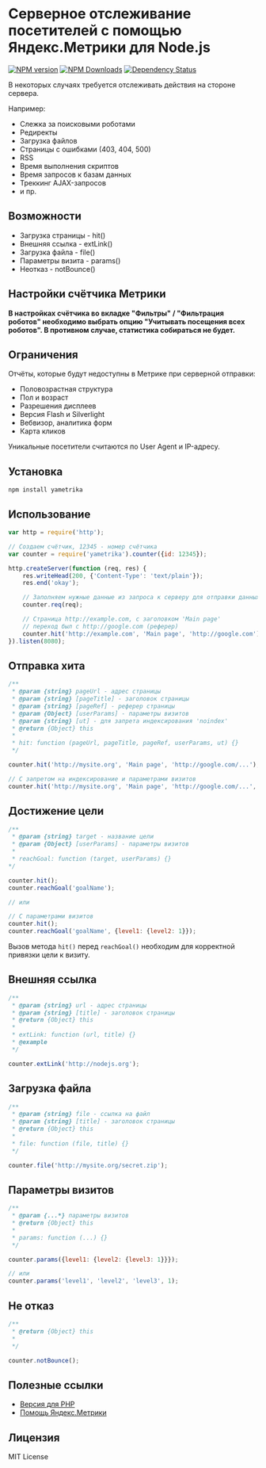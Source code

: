 # Серверное отслеживание посетителей с помощью Яндекс.Метрики для Node.js
[![NPM version](https://img.shields.io/npm/v/yametrika.svg)](https://www.npmjs.com/package/yametrika)
[![NPM Downloads](https://img.shields.io/npm/dm/yametrika.svg?style=flat)](https://www.npmjs.org/package/yametrika)
[![Dependency Status](https://img.shields.io/david/hcodes/server_yametrika_nodejs.svg?style=flat)](https://david-dm.org/hcodes/server_yametrika_nodejs)


В некоторых случаях требуется отслеживать действия на стороне сервера.

Например:
+ Слежка за поисковыми роботами
+ Редиректы
+ Загрузка файлов
+ Страницы с ошибками (403, 404, 500)
+ RSS
+ Время выполнения скриптов
+ Время запросов к базам данных
+ Треккинг AJAX-запросов
+ и пр.

## Возможности
+ Загрузка страницы - hit()
+ Внешняя ссылка - extLink()
+ Загрузка файла - file()
+ Параметры визита - params()
+ Неотказ - notBounce()

## Настройки счётчика Метрики
**В настройках счётчика во вкладке "Фильтры" / "Фильтрация роботов" необходимо выбрать опцию "Учитывать посещения всех роботов". В противном случае, статистика собираться не будет.**

## Ограничения
Отчёты, которые будут недоступны в Метрике при серверной отправки:
+ Половозрастная структура
+ Пол и возраст
+ Разрешения дисплеев
+ Версия Flash и Silverlight
+ Вебвизор, аналитика форм
+ Карта кликов

Уникальные посетители считаются по User Agent и IP-адресу.

## Установка
`npm install yametrika`

## Использование
```js
var http = require('http');

// Создаем счётчик, 12345 - номер счётчика
var counter = require('yametrika').counter({id: 12345});

http.createServer(function (req, res) {
    res.writeHead(200, {'Content-Type': 'text/plain'});
    res.end('okay');

    // Заполняем нужные данные из запроса к серверу для отправки данных в Метрику
    counter.req(req);

    // Страница http://example.com, с заголовком 'Main page'
    // переход был с http://google.com (реферер)
    counter.hit('http://example.com', 'Main page', 'http://google.com');
}).listen(8080);
```

## Отправка хита
```js
/**
 * @param {string} pageUrl - адрес страницы
 * @param {string} [pageTitle] - заголовок страницы
 * @param {string} [pageRef] - реферер страницы
 * @param {Object} [userParams] - параметры визитов
 * @param {string} [ut] - для запрета индексирования 'noindex'
 * @return {Object} this
 *
 * hit: function (pageUrl, pageTitle, pageRef, userParams, ut) {}
 */

counter.hit('http://mysite.org', 'Main page', 'http://google.com/...');

// С запретом на индексирование и параметрами визитов
counter.hit('http://mysite.org', 'Main page', 'http://google.com/...', {level1: {level2: 1}}, 'noindex');
```

## Достижение цели
```js
/**
 * @param {string} target - название цели
 * @param {Object} [userParams] - параметры визитов
 *
 * reachGoal: function (target, userParams) {}
*/

counter.hit();
counter.reachGoal('goalName');

// или

// С параметрами визитов
counter.hit();
counter.reachGoal('goalName', {level1: {level2: 1}});
```
Вызов метода `hit()` перед `reachGoal()` необходим для корректной привязки цели к визиту.

## Внешняя ссылка
```js
/**
 * @param {string} url - адрес страницы
 * @param {string} [title] - заголовок страницы
 * @return {Object} this
 *
 * extLink: function (url, title) {}
 * @example
 */

counter.extLink('http://nodejs.org');
```

## Загрузка файла
```js
/**
 * @param {string} file - ссылка на файл
 * @param {string} [title] - заголовок страницы
 * @return {Object} this
 *
 * file: function (file, title) {}
 */

counter.file('http://mysite.org/secret.zip');
```

## Параметры визитов
```js
/**
 * @param {...*} параметры визитов
 * @return {Object} this
 *
 * params: function (...) {}
 */

counter.params({level1: {level2: {level3: 1}}});

// или
counter.params('level1', 'level2', 'level3', 1);
```

## Не отказ
```js
/**
 * @return {Object} this
 *
 */

counter.notBounce();
```

## Полезные ссылки
+ [Версия для PHP](https://github.com/hcodes/server_yametrika/)
+ [Помощь Яндекс.Метрики](https://yandex.ru/support/metrika/)

## Лицензия
MIT License
